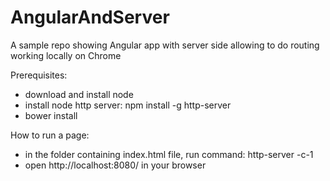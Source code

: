 # AngularAndServer
A sample repo showing Angular app with server side allowing to do routing working locally on Chrome

Prerequisites:
* download and install node
* install node http server: npm install -g http-server
* bower install

How to run a page:
* in the folder containing index.html file, run command: http-server -c-1
* open http://localhost:8080/ in your browser